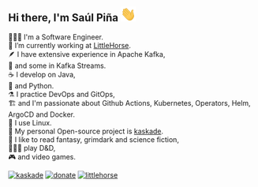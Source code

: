 <h2 align="left">Hi there, I'm Saúl Piña <img src="https://raw.githubusercontent.com/ABSphreak/ABSphreak/master/gifs/Hi.gif" height="30" /></h2>

🧑🏽‍💻 I'm a Software Engineer.<br/>
🐎 I’m currently working at [LittleHorse](https://github.com/littlehorse-enterprises).<br/>
🪶 I have extensive experience in Apache Kafka,<br/>
🦦 and some in Kafka Streams.<br/>
☕ I develop on Java,<br/>
🐍 and Python.<br/>
⚗️ I practice DevOps and GitOps,<br/>
🏗️ and I'm passionate about Github Actions, Kubernetes, Operators, Helm, ArgoCD and Docker.<br/>
🐧 I use Linux.<br/>
🚀 My personal Open-source project is [kaskade](https://github.com/sauljabin/kaskade).<br/>
📖 I like to read fantasy, grimdark and science fiction,<br/>
🧙🏾‍♂️ play D&D,<br/>
🎮 and video games.

[![kaskade](https://img.shields.io/badge/kaskade-blueviolet)](https://github.com/sauljabin/kaskade)
[![donate](https://img.shields.io/badge/donate-EA4AAA)](https://github.com/sponsors/sauljabin)
[![littlehorse](https://img.shields.io/badge/littlehorse-gray)](https://github.com/littlehorse-enterprises/littlehorse)
